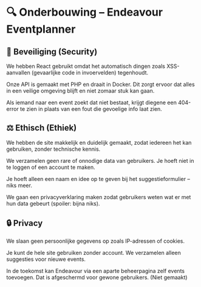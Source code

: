 # 🔍 Onderbouwing – Endeavour Eventplanner

## 🔐 Beveiliging (Security)

We hebben React gebruikt omdat het automatisch dingen zoals XSS-aanvallen (gevaarlijke code in invoervelden) tegenhoudt.

Onze API is gemaakt met PHP en draait in Docker. Dit zorgt ervoor dat alles in een veilige omgeving blijft en niet zomaar stuk kan gaan.

Als iemand naar een event zoekt dat niet bestaat, krijgt diegene een 404-error te zien in plaats van een fout die gevoelige info laat zien.

## ⚖️ Ethisch (Ethiek)

We hebben de site makkelijk en duidelijk gemaakt, zodat iedereen het kan gebruiken, zonder technische kennis.

We verzamelen geen rare of onnodige data van gebruikers. Je hoeft niet in te loggen of een account te maken.

Je hoeft alleen een naam en idee op te geven bij het suggestieformulier – niks meer.

We gaan een privacyverklaring maken zodat gebruikers weten wat er met hun data gebeurt (spoiler: bijna niks).

## 🔒 Privacy

We slaan geen persoonlijke gegevens op zoals IP-adressen of cookies.

Je kunt de hele site gebruiken zonder account. We verzamelen alleen suggesties voor nieuwe events.

In de toekomst kan Endeavour via een aparte beheerpagina zelf events toevoegen. Dat is afgeschermd voor gewone gebruikers. (Niet gemaakt)
